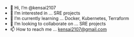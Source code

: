 - 👋 Hi, I’m @kensai2107
- 👀 I’m interested in ... SRE projects
- 🌱 I’m currently learning ... Docker, Kubernetes, Terraform
- 💞️ I’m looking to collaborate on ... SRE projects
- 📫 How to reach me ... kensai2107@gmail.com

<!---
kensai2107/kensai2107 is a ✨ special ✨ repository because its `README.md` (this file) appears on your GitHub profile.
You can click the Preview link to take a look at your changes.
--->

